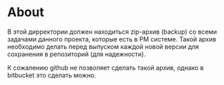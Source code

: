# About

В этой дирректории должен находиться zip-архив (backup) со всеми задачами
данного проекта, которые есть в PM системе.
Такой архив необходимо делать перед выпуском каждой новой версии для сохранения в репозиторий (для надежности).

К сожалению github не позволяет сделать такой архив, однако в bitbucket это сделать можно.